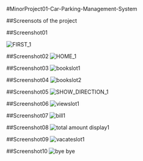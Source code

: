 #MinorProject01-Car-Parking-Management-System


##Screensots of the project





##Screenshot01

![FIRST_1](https://user-images.githubusercontent.com/78994799/212466047-21d9f34a-0401-4f08-9c82-d1fce3718454.PNG)






##Screenshot02
![HOME_1](https://user-images.githubusercontent.com/78994799/212466090-be2d7edd-d7fd-47a6-af73-d5d913b44ac2.PNG)






##Screenshot03
![bookslot1](https://user-images.githubusercontent.com/78994799/212466105-ed9c608d-f2ec-49cc-b288-0114dafef2a3.PNG)






##Screenshot04
![bookslot2](https://user-images.githubusercontent.com/78994799/212466124-95465bf4-9ce6-46c1-aa18-33e7278c5a78.PNG)






##Screenshot05
![SHOW_DIRECTION_1](https://user-images.githubusercontent.com/78994799/212466155-70e82edc-b5e0-4309-ab86-24f21970438c.PNG)






##Screenshot06
![viewslot1](https://user-images.githubusercontent.com/78994799/212466182-8f4aae10-8b9a-4927-979f-9eac62624b9b.PNG)






##Screenshot07
![bill1](https://user-images.githubusercontent.com/78994799/212466211-2e74d3ff-be1f-4bb0-90f7-02ea2db5ef3e.PNG)






##Screenshot08
![total amount display1](https://user-images.githubusercontent.com/78994799/212466221-f02c0897-ddd6-4e1a-aeb0-ca819f033ea7.PNG)






##Screenshot09
![vacateslot1](https://user-images.githubusercontent.com/78994799/212466248-11314441-8d91-48f5-93eb-675186d283bb.PNG)






##Screenshot10
![bye bye](https://user-images.githubusercontent.com/78994799/212466259-549cad48-e3c0-4207-a4d1-e858939f4872.PNG)
